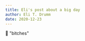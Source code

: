 ```yaml
---
title: Eli's post about a big day
author: Eli T. Drumm
date: 2020-12-23
---
```



:100: "bitches"